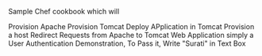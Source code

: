 Sample Chef cookbook which will

Provision Apache Provision Tomcat Deploy APplication in Tomcat Provision a host Redirect Requests from Apache to Tomcat Web Application simply a User Authentication Demonstration, To Pass it, Write "Surati" in Text Box
